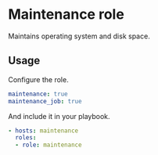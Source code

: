 # Maintenance role

Maintains operating system and disk space.

## Usage

Configure the role.

```yml
maintenance: true
maintenance_job: true
```

And include it in your playbook.

```yml
- hosts: maintenance
  roles:
  - role: maintenance
```
